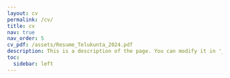 ```yaml
---
layout: cv
permalink: /cv/
title: cv
nav: true
nav_order: 5
cv_pdf: /assets/Resume_Telukunta_2024.pdf
description: This is a description of the page. You can modify it in '_pages/cv.md'. You can also change or remove the top pdf download button.
toc:
  sidebar: left
---
```


